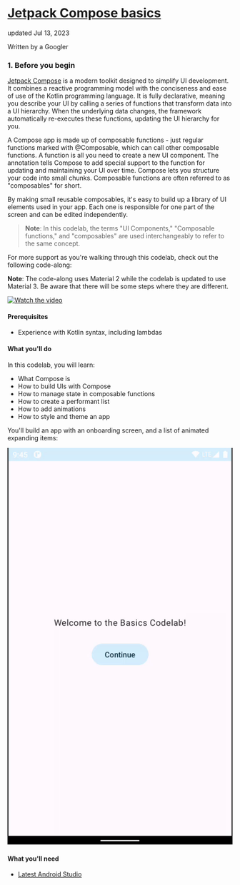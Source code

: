 # [Jetpack Compose basics](https://developer.android.com/codelabs/jetpack-compose-basics)

updated Jul 13, 2023

Written by a Googler

### 1. Before you begin

[Jetpack Compose](https://developer.android.com/jetpack/compose) is a modern toolkit designed to
simplify UI development. It combines a reactive programming model with the conciseness and ease of
use of the Kotlin programming language. It is fully declarative, meaning you describe your UI by
calling a series of functions that transform data into a UI hierarchy. When the underlying data
changes, the framework automatically re-executes these functions, updating the UI hierarchy for you.

A Compose app is made up of composable functions - just regular functions marked with @Composable,
which can call other composable functions. A function is all you need to create a new UI component.
The annotation tells Compose to add special support to the function for updating and maintaining
your UI over time. Compose lets you structure your code into small chunks. Composable functions are
often referred to as "composables" for short.

By making small reusable composables, it's easy to build up a library of UI elements used in your
app. Each one is responsible for one part of the screen and can be edited independently.

> **Note**: In this codelab, the terms "UI Components," "Composable functions," and "composables"
> are used interchangeably to refer to the same concept.

For more support as you're walking through this codelab, check out the following code-along:

**Note**: The code-along uses Material 2 while the codelab is updated to use Material 3. Be aware
that there will be some steps where they are different.

[<img alt="Watch the video" src="https://img.youtube.com/vi/k3jvNqj4m08/default.jpg" style="width: 50%; height: auto;"/>](https://www.youtube.com/watch?v=k3jvNqj4m08)

#### Prerequisites

* Experience with Kotlin syntax, including lambdas

#### What you'll do

In this codelab, you will learn:

* What Compose is
* How to build UIs with Compose
* How to manage state in composable functions
* How to create a performant list
* How to add animations
* How to style and theme an app

You'll build an app with an onboarding screen, and a list of animated expanding items:

![imagem.gif](images/imagem.gif)

#### What you'll need

* [Latest Android Studio](https://developer.android.com/studio)